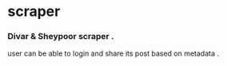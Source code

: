 # scraper

### Divar & Sheypoor scraper .

user can be able to login and share its post based on metadata .
